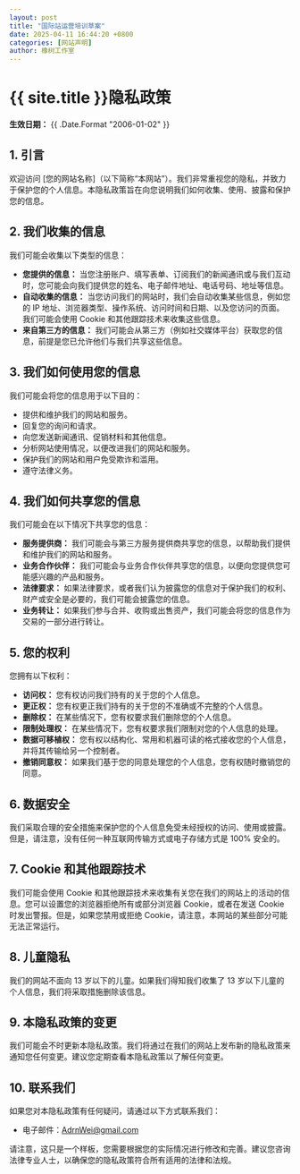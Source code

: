 ```yaml
---
layout: post
title: "国际站运营培训草案"
date: 2025-04-11 16:44:20 +0800
categories: [网站声明]
author: 橡树工作室
---
```


# {{ site.title }}隐私政策

**生效日期：** {{ .Date.Format "2006-01-02" }}

## 1. 引言

欢迎访问 [您的网站名称]（以下简称“本网站”）。我们非常重视您的隐私，并致力于保护您的个人信息。本隐私政策旨在向您说明我们如何收集、使用、披露和保护您的信息。

## 2. 我们收集的信息

我们可能会收集以下类型的信息：

* **您提供的信息：** 当您注册账户、填写表单、订阅我们的新闻通讯或与我们互动时，您可能会向我们提供您的姓名、电子邮件地址、电话号码、地址等信息。
* **自动收集的信息：** 当您访问我们的网站时，我们会自动收集某些信息，例如您的 IP 地址、浏览器类型、操作系统、访问时间和日期、以及您访问的页面。我们可能会使用 Cookie 和其他跟踪技术来收集这些信息。
* **来自第三方的信息：** 我们可能会从第三方（例如社交媒体平台）获取您的信息，前提是您已允许他们与我们共享这些信息。

## 3. 我们如何使用您的信息

我们可能会将您的信息用于以下目的：

* 提供和维护我们的网站和服务。
* 回复您的询问和请求。
* 向您发送新闻通讯、促销材料和其他信息。
* 分析网站使用情况，以便改进我们的网站和服务。
* 保护我们的网站和用户免受欺诈和滥用。
* 遵守法律义务。

## 4. 我们如何共享您的信息

我们可能会在以下情况下共享您的信息：

* **服务提供商：** 我们可能会与第三方服务提供商共享您的信息，以帮助我们提供和维护我们的网站和服务。
* **业务合作伙伴：** 我们可能会与业务合作伙伴共享您的信息，以便向您提供您可能感兴趣的产品和服务。
* **法律要求：** 如果法律要求，或者我们认为披露您的信息对于保护我们的权利、财产或安全是必要的，我们可能会披露您的信息。
* **业务转让：** 如果我们参与合并、收购或出售资产，我们可能会将您的信息作为交易的一部分进行转让。

## 5. 您的权利

您拥有以下权利：

* **访问权：** 您有权访问我们持有的关于您的个人信息。
* **更正权：** 您有权更正我们持有的关于您的不准确或不完整的个人信息。
* **删除权：** 在某些情况下，您有权要求我们删除您的个人信息。
* **限制处理权：** 在某些情况下，您有权要求我们限制对您的个人信息的处理。
* **数据可移植权：** 您有权以结构化、常用和机器可读的格式接收您的个人信息，并将其传输给另一个控制者。
* **撤销同意权：** 如果我们基于您的同意处理您的个人信息，您有权随时撤销您的同意。

## 6. 数据安全

我们采取合理的安全措施来保护您的个人信息免受未经授权的访问、使用或披露。但是，请注意，没有任何一种互联网传输方式或电子存储方式是 100% 安全的。

## 7. Cookie 和其他跟踪技术

我们可能会使用 Cookie 和其他跟踪技术来收集有关您在我们的网站上的活动的信息。您可以设置您的浏览器拒绝所有或部分浏览器 Cookie，或者在发送 Cookie 时发出警报。但是，如果您禁用或拒绝 Cookie，请注意，本网站的某些部分可能无法正常运行。

## 8. 儿童隐私

我们的网站不面向 13 岁以下的儿童。如果我们得知我们收集了 13 岁以下儿童的个人信息，我们将采取措施删除该信息。

## 9. 本隐私政策的变更

我们可能会不时更新本隐私政策。我们将通过在我们的网站上发布新的隐私政策来通知您任何变更。建议您定期查看本隐私政策以了解任何变更。

## 10. 联系我们

如果您对本隐私政策有任何疑问，请通过以下方式联系我们：

* 电子邮件：AdrnWei@gmail.com

请注意，这只是一个样板，您需要根据您的实际情况进行修改和完善。建议您咨询法律专业人士，以确保您的隐私政策符合所有适用的法律和法规。
